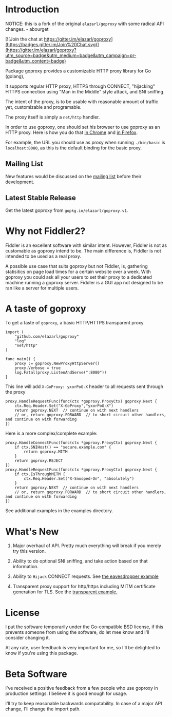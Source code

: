 # Introduction

NOTICE: this is a fork of the original `elazarl/goproxy` with some radical API changes. - abourget

[![Join the chat at https://gitter.im/elazarl/goproxy](https://badges.gitter.im/Join%20Chat.svg)](https://gitter.im/elazarl/goproxy?utm_source=badge&utm_medium=badge&utm_campaign=pr-badge&utm_content=badge)

Package goproxy provides a customizable HTTP proxy library for Go (golang),

It supports regular HTTP proxy, HTTPS through CONNECT, "hijacking" HTTPS
connection using "Man in the Middle" style attack, and SNI sniffing.

The intent of the proxy, is to be usable with reasonable amount of traffic
yet, customizable and programable.

The proxy itself is simply a `net/http` handler.

In order to use goproxy, one should set his browser to use goproxy as an HTTP
proxy. Here is how you do that [in Chrome](https://support.google.com/chrome/answer/96815?hl=en)
and [in Firefox](http://www.wikihow.com/Enter-Proxy-Settings-in-Firefox).

For example, the URL you should use as proxy when running `./bin/basic` is
`localhost:8080`, as this is the default binding for the basic proxy.

## Mailing List

New features would be discussed on the [mailing list](https://groups.google.com/forum/#!forum/goproxy-dev)
before their development.

## Latest Stable Release

Get the latest goproxy from `gopkg.in/elazarl/goproxy.v1`.

# Why not Fiddler2?

Fiddler is an excellent software with similar intent. However, Fiddler is not
as customable as goproxy intend to be. The main difference is, Fiddler is not
intended to be used as a real proxy.

A possible use case that suits goproxy but
not Fiddler, is, gathering statisitics on page load times for a certain website over a week.
With goproxy you could ask all your users to set their proxy to a dedicated machine running a
goproxy server. Fiddler is a GUI app not designed to be ran like a server for multiple users.

# A taste of goproxy

To get a taste of `goproxy`, a basic HTTP/HTTPS transparent proxy


    import (
        "github.com/elazarl/goproxy"
        "log"
        "net/http"
    )

    func main() {
        proxy := goproxy.NewProxyHttpServer()
        proxy.Verbose = true
        log.Fatal(proxy.ListenAndServe(":8080"))
    }


This line will add `X-GoProxy: yxorPoG-X` header to all requests sent through the proxy

    proxy.HandleRequestFunc(func(ctx *goproxy.ProxyCtx) goproxy.Next {
        ctx.Req.Header.Set("X-GoProxy","yxorPoG-X")
        return goproxy.NEXT  // continue on with next handlers
        // or, return goproxy.FORWARD  // to short circuit other handlers, and continue on with forwarding
    })

Here is a more complex/complete example:


    proxy.HandleConnectFunc(func(ctx *goproxy.ProxyCtx) goproxy.Next {
        if ctx.SNIHost() == "secure.example.com" {
            return goproxy.MITM
        }
        return goproxy.REJECT
    })
    proxy.HandleRequestFunc(func(ctx *goproxy.ProxyCtx) goproxy.Next {
        if ctx.IsThroughMITM {
            ctx.Req.Header.Set("X-Snooped-On", "absolutely")
        }
        return goproxy.NEXT  // continue on with next handlers
        // or, return goproxy.FORWARD  // to short circuit other handlers, and continue on with forwarding
    })

See additional examples in the examples directory.

# What's New

  1. Major overhaul of API.  Pretty much everything will break if you merely try this version.

  2. Ability to do optional SNI sniffing, and take action based on that information.

  3. Ability to `Hijack` CONNECT requests. See
[the eavesdropper example](https://github.com/elazarl/goproxy/blob/master/examples/goproxy-eavesdropper/main.go#L27)

  4.  Transparent proxy support for http/https including MITM certificate generation for TLS.  See the [transparent example.](https://github.com/elazarl/goproxy/tree/master/examples/goproxy-transparent)

# License

I put the software temporarily under the Go-compatible BSD license,
if this prevents someone from using the software, do let mee know and I'll consider changing it.

At any rate, user feedback is very important for me, so I'll be delighted to know if you're using this package.

# Beta Software

I've received a positive feedback from a few people who use goproxy in production settings.
I believe it is good enough for usage.

I'll try to keep reasonable backwards compatability. In case of a major API change,
I'll change the import path.
